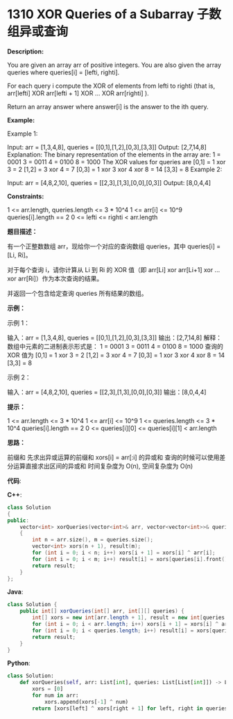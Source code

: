 # 1310 XOR Queries of a Subarray 子数组异或查询

__Description:__

You are given an array arr of positive integers. You are also given the array queries where queries[i] = [lefti, righti].

For each query i compute the XOR of elements from lefti to righti (that is, arr[lefti] XOR arr[lefti + 1] XOR ... XOR arr[righti] ).

Return an array answer where answer[i] is the answer to the ith query.

__Example:__

Example 1:

Input: arr = [1,3,4,8], queries = [[0,1],[1,2],[0,3],[3,3]]
Output: [2,7,14,8]
Explanation:
The binary representation of the elements in the array are:
1 = 0001
3 = 0011
4 = 0100
8 = 1000
The XOR values for queries are
[0,1] = 1 xor 3 = 2
[1,2] = 3 xor 4 = 7
[0,3] = 1 xor 3 xor 4 xor 8 = 14
[3,3] = 8
Example 2:

Input: arr = [4,8,2,10], queries = [[2,3],[1,3],[0,0],[0,3]]
Output: [8,0,4,4]

__Constraints:__

1 <= arr.length, queries.length <= 3 * 10^4
1 <= arr[i] <= 10^9
queries[i].length == 2
0 <= lefti <= righti < arr.length

__题目描述：__

有一个正整数数组 arr，现给你一个对应的查询数组 queries，其中 queries[i] = [Li, Ri]。

对于每个查询 i，请你计算从 Li 到 Ri 的 XOR 值（即 arr[Li] xor arr[Li+1] xor ... xor arr[Ri]）作为本次查询的结果。

并返回一个包含给定查询 queries 所有结果的数组。

__示例：__

示例 1：

输入：arr = [1,3,4,8], queries = [[0,1],[1,2],[0,3],[3,3]]
输出：[2,7,14,8]
解释：
数组中元素的二进制表示形式是：
1 = 0001
3 = 0011
4 = 0100
8 = 1000
查询的 XOR 值为
[0,1] = 1 xor 3 = 2
[1,2] = 3 xor 4 = 7
[0,3] = 1 xor 3 xor 4 xor 8 = 14
[3,3] = 8

示例 2：

输入：arr = [4,8,2,10], queries = [[2,3],[1,3],[0,0],[0,3]]
输出：[8,0,4,4]

__提示：__

1 <= arr.length <= 3 \* 10^4
1 <= arr[i] <= 10^9
1 <= queries.length <= 3 \* 10^4
queries[i].length == 2
0 <= queries\[i][0] <= queries\[i][1] < arr.length

__思路：__

前缀和
先求出异或运算的前缀和 xors[i] = arr[:i] 的异或和
查询的时候可以使用差分运算直接求出区间的异或和
时间复杂度为 O(n), 空间复杂度为 O(n)

__代码__:

__C++__:

```C++
class Solution 
{
public:
    vector<int> xorQueries(vector<int>& arr, vector<vector<int>>& queries) 
    {
        int n = arr.size(), m = queries.size();
        vector<int> xors(n + 1), result(m);
        for (int i = 0; i < n; i++) xors[i + 1] = xors[i] ^ arr[i];
        for (int i = 0; i < m; i++) result[i] = xors[queries[i].front()] ^ xors[queries[i].back() + 1];
        return result;
    }
};
```

__Java__:

```Java
class Solution {
    public int[] xorQueries(int[] arr, int[][] queries) {
        int[] xors = new int[arr.length + 1], result = new int[queries.length];
        for (int i = 0; i < arr.length; i++) xors[i + 1] = xors[i] ^ arr[i];
        for (int i = 0; i < queries.length; i++) result[i] = xors[queries[i][0]] ^ xors[queries[i][1] + 1];
        return result;
    }
}
```

__Python__:

```Python
class Solution:
    def xorQueries(self, arr: List[int], queries: List[List[int]]) -> List[int]:
        xors = [0]
        for num in arr:
            xors.append(xors[-1] ^ num)
        return [xors[left] ^ xors[right + 1] for left, right in queries]
```
